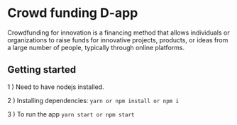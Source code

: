 # Crowd funding D-app

Crowdfunding for innovation is a financing method that allows individuals or organizations to raise funds for innovative projects, products, or ideas from a large number of people, typically through online platforms. 
  
## Getting started


1 ) Need to have nodejs installed.

2 ) Installing dependencies: `yarn or npm install or npm i`

3 ) To run the app `yarn start or npm start`
